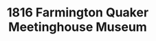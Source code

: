 ---
layout: repo
title: "1816 Farmington Quaker Meetinghouse Museum"
id: 19831
permalink: repos/19831/
---